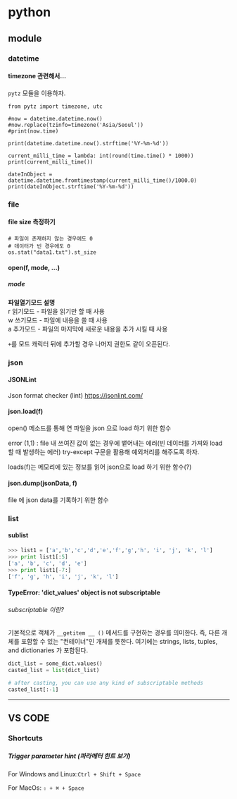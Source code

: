 # python


## module


### datetime

#### timezone 관련해서...
`pytz` 모듈을 이용하자.
```python3
from pytz import timezone, utc

#now = datetime.datetime.now()
#now.replace(tzinfo=timezone('Asia/Seoul'))
#print(now.time)

print(datetime.datetime.now().strftime('%Y-%m-%d'))

current_milli_time = lambda: int(round(time.time() * 1000))
print(current_milli_time())

dateInObject = datetime.datetime.fromtimestamp(current_milli_time()/1000.0)
print(dateInObject.strftime('%Y-%m-%d'))
```

### file

#### file size 측정하기
```python3
# 파일이 존재하지 않는 경우에도 0
# 데이터가 빈 경우에도 0
os.stat("data1.txt").st_size
```
#### open(f, mode, ...)
##### mode
**파일열기모드	설명**
<br>r	읽기모드 - 파일을 읽기만 할 때 사용
<br>w	쓰기모드 - 파일에 내용을 쓸 때 사용
<br>a	추가모드 - 파일의 마지막에 새로운 내용을 추가 시킬 때 사용

`+`를 모드 캐릭터 뒤에 추가할 경우 나머지 권한도 같이 오픈된다.



#### 

### json
#### JSONLint
Json format checker (lint)
https://jsonlint.com/

#### json.load(f)
open() 메소드를 통해 연 파일을 json 으로 load 하기 위한 함수

error (1,1) : file 내 쓰여진 값이 없는 경우에 뱉어내는 에러(빈 데이터를 가져와 load 할 때 발생하는 에러)
try-except 구문을 활용해 예외처리를 해주도록 하자.

loads(f)는 메모리에 있는 정보를 읽어 json으로 load 하기 위한 함수(?)

#### json.dump(jsonData, f)
file 에 json data를 기록하기 위한 함수


### list

#### sublist
```python
>>> list1 = ['a','b','c','d','e','f','g','h', 'i', 'j', 'k', 'l']
>>> print list1[:5]
['a', 'b', 'c', 'd', 'e']
>>> print list1[-7:]
['f', 'g', 'h', 'i', 'j', 'k', 'l']
```


#### TypeError: 'dict_values' object is not subscriptable

###### subscriptable 이란?
기본적으로 객체가 `__getitem __ ()` 메서드를 구현하는 경우를 의미한다.
즉, 다른 개체를 포함할 수 있는 "컨테이너"인 개체를 뜻한다. 
여기에는 strings, lists, tuples, and dictionaries 가 포함된다.

```python
dict_list = some_dict.values()
casted_list = list(dict_list)

# after casting, you can use any kind of subscriptable methods
casted_list[:-1]
```


------

## VS CODE
### Shortcuts
##### Trigger parameter hint (파라메터 힌트 보기)

For Windows and Linux:`Ctrl + Shift + Space`

For MacOs:
`⇧ + ⌘ + Space`
